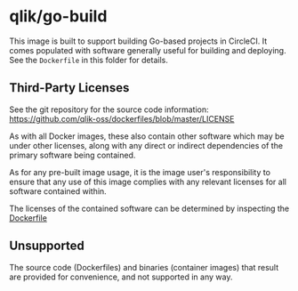 # qlik/go-build

This image is built to support building Go-based projects in CircleCI. It comes
populated with software generally useful for building and deploying. See the
`Dockerfile` in this folder for details.

## Third-Party Licenses

See the git repository for the source code information: https://github.com/qlik-oss/dockerfiles/blob/master/LICENSE

As with all Docker images, these also contain other software which may be under other licenses, along with any direct or indirect dependencies of the primary software being contained.

As for any pre-built image usage, it is the image user's responsibility to ensure that any use of this image complies with any relevant licenses for all software contained within.

The licenses of the contained software can be determined by inspecting the [Dockerfile](https://github.com/qlik-oss/dockerfiles/blob/master/go-build/Dockerfile)

## Unsupported

The source code (Dockerfiles) and binaries (container images) that result are provided for convenience, and not supported in any way.
